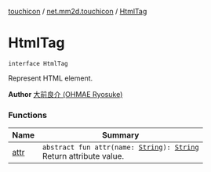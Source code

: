 [touchicon](../../index.md) / [net.mm2d.touchicon](../index.md) / [HtmlTag](./index.md)

# HtmlTag

`interface HtmlTag`

Represent HTML element.

**Author**
[大前良介 (OHMAE Ryosuke)](mailto:ryo@mm2d.net)

### Functions

| Name | Summary |
|---|---|
| [attr](attr.md) | `abstract fun attr(name: `[`String`](https://kotlinlang.org/api/latest/jvm/stdlib/kotlin/-string/index.html)`): `[`String`](https://kotlinlang.org/api/latest/jvm/stdlib/kotlin/-string/index.html)<br>Return attribute value. |
